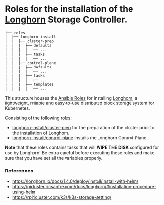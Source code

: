 # Roles for the installation of the [Longhorn](https://longhorn.io/) Storage Controller.

```
├── roles
│  ├── longhorn-install
|  |  ├── cluster-prep
|  |  |  ├── defaults
|  |  |  |  ├── ...
|  |  |  ├── tasks 
|  |  |  |  ├── ...
|  |  ├── control-plane
|  |  |  ├── defaults
|  |  |  |  ├── ...
|  |  |  ├── tasks 
|  |  |  |  ├── ...
|  |  |  ├── templates
|  |  |  |  ├── ...
```

This structure houses the [Ansible Roles](https://docs.ansible.com/ansible/latest/playbook_guide/playbooks_reuse_roles.html#roles) for
installing [Longhorn](https://github.com/longhorn/longhorn), a lightweight, reliable and easy-to-use distributed block storage system for Kubernetes.

Consisting of the following roles:

- [longhorn-install/cluster-prep](./cluster-prep/README.md) for the preparation of the cluster prior to the installation of Longhorn.
- [longhorn-install/control-plane](./control-plane/README.md) installs the Longhorn Control-Plane. 


**Note** that these roles contains tasks that will **WIPE THE DISK** configured for use by Longhorn! Be extra careful before executing these roles and make sure that you have set all the variables properly.

### References

- https://longhorn.io/docs/1.4.0/deploy/install/install-with-helm/
- https://picluster.ricsanfre.com/docs/longhorn/#installation-procedure-using-helm
- https://rpi4cluster.com/k3s/k3s-storage-setting/